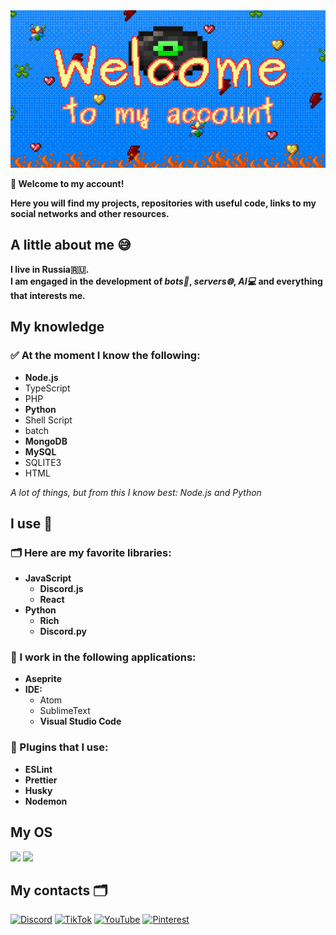 <img src='./images/welcome-bar-0.png' alt="Avatar.png">

**👋  Welcome to my account!**

**Here you will find my projects, repositories with useful code, links to my social networks and other resources.**

## A little about me 😅

**I live in Russia🇷🇺.**<br/>
**I am engaged in the development of *bots🤖*, *servers🌐*, *AI💻* and everything that interests me.**

## **My knowledge**
### **✅ At the moment I know the following:**
* **Node.js**
* TypeScript
* PHP
* **Python**
* Shell Script
* batch
* **MongoDB**
* **MySQL**
* SQLITE3
* HTML

*A lot of things, but from this I know best: Node.js and Python*
## **I use** 👾

### **🗂️ Here are my favorite libraries:**
* **JavaScript**
	* **Discord.js**
	* **React**
* **Python**
	* **Rich**
	* **Discord.py**

### **🌱 I work in the following applications:**
* **Aseprite**
* **IDE:**
	* Atom
	* SublimeText
	* **Visual Studio Code**

### **🌈 Plugins that I use:**
* **ESLint**
* **Prettier**
* **Husky**
* **Nodemon**

## My OS

![](https://img.shields.io/static/v1?label=Ubuntu&message=20.04&color=orange&style=for-the-badge&logo=ubuntu)
![](https://img.shields.io/static/v1?label=Asus&message=Eee+pc&color=lightgrey&style=for-the-badge&logo=asus)

## My contacts 🗂️
[![Discord](https://img.shields.io/badge/Discord-%235865F2.svg?style=for-the-badge&logo=discord&logoColor=white)](https://discord.gg/VhKbN3zdAf)
[![TikTok](https://img.shields.io/badge/TikTok-%23000000.svg?style=for-the-badge&logo=TikTok&logoColor=white)]()
[![YouTube](https://img.shields.io/badge/YouTube-%23FF0000.svg?style=for-the-badge&logo=YouTube&logoColor=white)]()
[![Pinterest](https://img.shields.io/badge/Pinterest-%23E60023.svg?style=for-the-badge&logo=Pinterest&logoColor=white)]()
